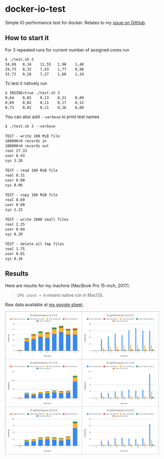 # docker-io-test
Simple IO performance test for docker. Relates to my [issue on GitHub](https://github.com/docker/for-mac/issues/3771).

## How to start it
For 3 repeated runs for current number of assigned cores run
```
$ ./test.sh 3
34,69	0,34	11,55	1,98	1,40
29,73	0,32	7,43	1,77	0,98
33,73	0,28	7,27	1,60	1,24
```

To test it natively run
```
$ INSIDE=true ./test.sh 3
0,64	0,02	0,13	0,21	0,09
0,69	0,02	0,11	0,17	0,12
0,73	0,01	0,11	0,16	0,09
```

You can also add `--verbose` to print test names
```
$ ./test.sh 3 --verbose

TEST - write 100 MiB file
100000+0 records in
100000+0 records out
real 27.33
user 0.43
sys 3.28

TEST - read 100 MiB file
real 0.31
user 0.00
sys 0.06

TEST - copy 100 MiB file
real 8.69
user 0.00
sys 1.22

TEST - write 1000 small files
real 2.25
user 0.04
sys 0.20

TEST - delete all tmp files
real 1.75
user 0.01
sys 0.16
```

## Results
Here are results for my machine (MacBook Pro 15-inch, 2017).

> `CPU count = 0` means native run in MacOS.

Raw data available at [my google sheet](https://docs.google.com/spreadsheets/d/11Kijkn0wK83d_zOvmTW9A77vbMC1fbG8LwLygLysqkU/edit?usp=sharing).

![](result.png)
